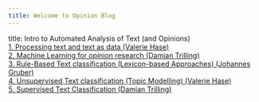 ```yaml
---
title: Welcome to Opinion Blog
---
```


title: Intro to Automated Analysis of Text (and Opinions) <br>
[1. Processing text and text as data (Valerie Hase)](url) <br>
[2. Machine Learning for opinion research (Damian Trilling)](url) <br>
[3. Rule-Based Text classification (Lexicon-based Approaches) (Johannes Gruber)](url) <br>
[4. Unsupervised Text classification (Topic Modelling) (Valerie Hase)](url) <br>
[5. Supervised Text Classification (Damian Trilling)](url) <br>
